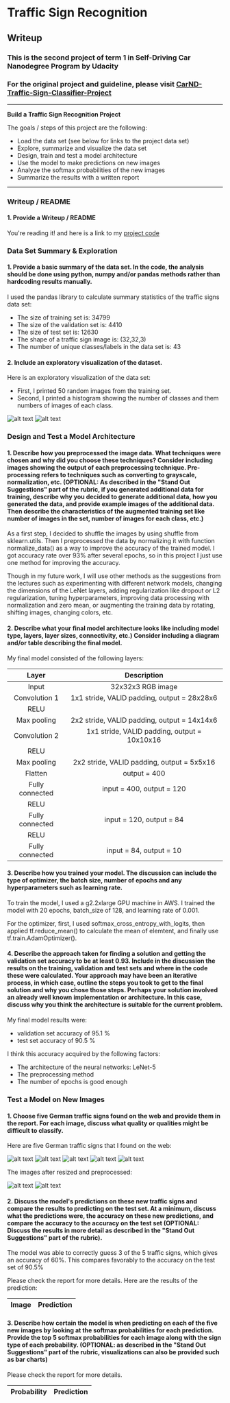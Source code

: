 # **Traffic Sign Recognition** 

## Writeup

###  This is the second project of term 1 in Self-Driving Car Nanodegree Program by Udacity

###  For the original project and guideline, please visit [CarND-Traffic-Sign-Classifier-Project](https://github.com/udacity/CarND-Traffic-Sign-Classifier-Project)
---
**Build a Traffic Sign Recognition Project**

The goals / steps of this project are the following:
* Load the data set (see below for links to the project data set)
* Explore, summarize and visualize the data set
* Design, train and test a model architecture
* Use the model to make predictions on new images
* Analyze the softmax probabilities of the new images
* Summarize the results with a written report

[//]: # (Image References)

[image1]: ./examples/visualization.png "Visualization"
[image2]: ./examples/histogram.png "Histogram"
[image4]: ./examples/germany-road-signs-pedestrians-crossing.png "Traffic Sign 1: Pedestrians Crossing"
[image5]: ./examples/germany-road-signs-slippery.png "Traffic Sign 2: Slippery Road"
[image6]: ./examples/germany-speed-limit-sign-60.png "Traffic Sign 3: Speed Limit 60"
[image7]: ./examples/germany-end-speed-limit-sign-60.png "Traffic Sign 4: End Speed Limit 60"
[image8]: ./examples/germany-road-signs-wild-animals.png "Traffic Sign 5: Wild Animals"
[image9]: ./examples/resized-images
[image10]: ./examples/normalized-images

---
### Writeup / README

#### 1. Provide a Writeup / README 

You're reading it! and here is a link to my [project code](https://github.com/duongquangduc/Udacity-CarND-Traffic-Sign-Classifier-Project/blob/master/Traffic_Sign_Classifier.ipynb)

### Data Set Summary & Exploration

#### 1. Provide a basic summary of the data set. In the code, the analysis should be done using python, numpy and/or pandas methods rather than hardcoding results manually.

I used the pandas library to calculate summary statistics of the traffic
signs data set:

* The size of training set is: 34799
* The size of the validation set is: 4410
* The size of test set is: 12630
* The shape of a traffic sign image is: (32,32,3)
* The number of unique classes/labels in the data set is: 43

#### 2. Include an exploratory visualization of the dataset.

Here is an exploratory visualization of the data set:
* First, I printed 50 random images from the training set.
* Second, I printed a histogram showing the number of classes and them numbers of images of each class.

![alt text][image1]
![alt text][image2]

### Design and Test a Model Architecture

#### 1. Describe how you preprocessed the image data. What techniques were chosen and why did you choose these techniques? Consider including images showing the output of each preprocessing technique. Pre-processing refers to techniques such as converting to grayscale, normalization, etc. (OPTIONAL: As described in the "Stand Out Suggestions" part of the rubric, if you generated additional data for training, describe why you decided to generate additional data, how you generated the data, and provide example images of the additional data. Then describe the characteristics of the augmented training set like number of images in the set, number of images for each class, etc.)

As a first step, I decided to shuffle the images by using shuffle from sklearn.utils.
Then I preprocessed the data by normalizing it with function normalize_data() as a way to improve the accuracy of the trained model. I got accuracy rate over 93% after several epochs, so in this project I just use one method for improving the accuracy. 

Though in my future work, I will use other methods as the suggestions from the lectures such as experimenting with different network models, changing the dimensions of the LeNet layers, adding regularization like dropout or L2 regularization, tuning hyperparameters, improving data processing with normalization and zero mean, or augmenting the training data by rotating, shifting images, changing colors, etc. 

#### 2. Describe what your final model architecture looks like including model type, layers, layer sizes, connectivity, etc.) Consider including a diagram and/or table describing the final model.

My final model consisted of the following layers:

| Layer         		|     Description	        					|
|:---------------------:|:---------------------------------------------:|
| Input         		| 32x32x3 RGB image   							|
| Convolution 1     	| 1x1 stride, VALID padding, output = 28x28x6 	|
| RELU			|												|
| Max pooling	      	| 2x2 stride, VALID padding, output = 14x14x6   |
| Convolution 2  	    | 1x1 stride, VALID padding, output = 10x10x16  |
| RELU					|												|
| Max pooling	      	| 2x2 stride, VALID padding, output = 5x5x16    |
| Flatten				| output = 400									|
| Fully connected		| input = 400, output = 120       	            |
| RELU					|												|
| Fully connected		| input = 120, output = 84       	            |
| RELU					|												|
| Fully connected		| input = 84, output = 10       	            |


#### 3. Describe how you trained your model. The discussion can include the type of optimizer, the batch size, number of epochs and any hyperparameters such as learning rate.

To train the model, I used a g2.2xlarge GPU machine in AWS. I trained the model with 20 epochs, batch_size of 128, and learning rate of 0.001.

For the optimizer, first, I used softmax_cross_entropy_with_logits, then applied tf.reduce_mean() to calculate the mean of elemtent, and finally use tf.train.AdamOptimizer().

#### 4. Describe the approach taken for finding a solution and getting the validation set accuracy to be at least 0.93. Include in the discussion the results on the training, validation and test sets and where in the code these were calculated. Your approach may have been an iterative process, in which case, outline the steps you took to get to the final solution and why you chose those steps. Perhaps your solution involved an already well known implementation or architecture. In this case, discuss why you think the architecture is suitable for the current problem.

My final model results were:
* validation set accuracy of 95.1 %
* test set accuracy of 90.5 %

I think this accuracy acquired by the following factors:
* The architecture of the neural networks: LeNet-5
* The preprocessing method
* The number of epochs is good enough

### Test a Model on New Images

#### 1. Choose five German traffic signs found on the web and provide them in the report. For each image, discuss what quality or qualities might be difficult to classify.

Here are five German traffic signs that I found on the web:

![alt text][image4] ![alt text][image5] ![alt text][image6] 
![alt text][image7] ![alt text][image8]

The images after resized and preprocessed:

![alt text][image9] 
![alt text][image10]

#### 2. Discuss the model's predictions on these new traffic signs and compare the results to predicting on the test set. At a minimum, discuss what the predictions were, the accuracy on these new predictions, and compare the accuracy to the accuracy on the test set (OPTIONAL: Discuss the results in more detail as described in the "Stand Out Suggestions" part of the rubric).

The model was able to correctly guess 3 of the 5 traffic signs, which gives an accuracy of 60%. This compares favorably to the accuracy on the test set of 90.5%

Please check the report for more details.
Here are the results of the prediction:


| Image			        |     Prediction	        					| 
|:---------------------:|:---------------------------------------------:				| 


#### 3. Describe how certain the model is when predicting on each of the five new images by looking at the softmax probabilities for each prediction. Provide the top 5 softmax probabilities for each image along with the sign type of each probability. (OPTIONAL: as described in the "Stand Out Suggestions" part of the rubric, visualizations can also be provided such as bar charts)

Please check the report for more details.

| Probability         	|     Prediction	        					| 
|:---------------------:|:---------------------------------------------:| 
